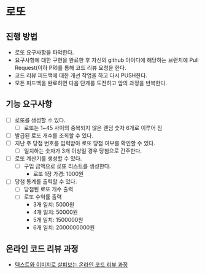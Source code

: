 # 로또

## 진행 방법

- 로또 요구사항을 파악한다.
- 요구사항에 대한 구현을 완료한 후 자신의 github 아이디에 해당하는 브랜치에 Pull Request(이하 PR)를 통해 코드 리뷰 요청을 한다.
- 코드 리뷰 피드백에 대한 개선 작업을 하고 다시 PUSH한다.
- 모든 피드백을 완료하면 다음 단계를 도전하고 앞의 과정을 반복한다.

## 기능 요구사항

- [ ] 로또를 생성할 수 있다.
  - [ ] 로또는 1~45 사이의 중복되지 않은 랜덤 숫자 6개로 이루어 짐
- [ ] 발급된 로또 개수를 조회할 수 있다.
- [ ] 지난 주 당첨 번호를 입력받아 로또 당첨 여부를 확인할 수 있다.
  - [ ] 일치하는 숫자가 3개 이상일 경우 당첨으로 간주한다.
- [ ] 로또 계산기를 생성할 수 있다.
  - [ ] 구입 금액으로 로또 리스트를 생성한다.
    - 로또 1장 가경: 1000원
- [ ] 당첨 통계를 출력할 수 있다.
  - [ ] 당첨된 로또 개수 출력
  - [ ] 로또 수익률 출력
    - 3개 일치: 5000원
    - 4개 일치: 50000원
    - 5개 일치: 1500000원
    - 6개 일치: 2000000000원

## 온라인 코드 리뷰 과정

- [텍스트와 이미지로 살펴보는 온라인 코드 리뷰 과정](https://github.com/next-step/nextstep-docs/tree/master/codereview)
